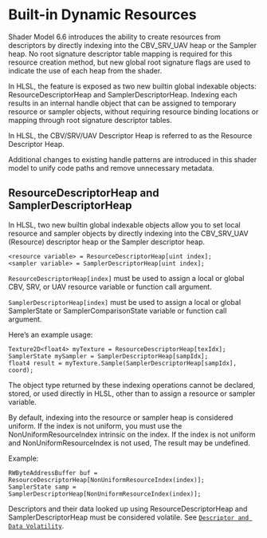 # Built-in Dynamic Resources

Shader Model 6.6 introduces the ability to create resources from descriptors by directly indexing into the CBV_SRV_UAV heap or the Sampler heap. No root signature descriptor table mapping is required for this resource creation method, but new global root signature flags are used to indicate the use of each heap from the shader.

In HLSL, the feature is exposed as two new builtin global indexable objects: ResourceDescriptorHeap and SamplerDescriptorHeap. Indexing each results in an internal handle object that can be assigned to temporary resource or sampler objects, without requiring resource binding locations or mapping through root signature descriptor tables.

In HLSL, the CBV/SRV/UAV Descriptor Heap is referred to as the Resource Descriptor Heap.

Additional changes to existing handle patterns are introduced in this shader model to unify code paths and remove unnecessary metadata.

## ResourceDescriptorHeap and SamplerDescriptorHeap

In HLSL, two new builtin global indexable objects allow you to set local resource and sampler objects by directly indexing into the CBV_SRV_UAV (Resource) descriptor heap or the Sampler descriptor heap.

```HLSL
<resource variable> = ResourceDescriptorHeap[uint index];
<sampler variable> = SamplerDescriptorHeap[uint index];
```

`ResourceDescriptorHeap[index]` must be used to assign a local or global CBV, SRV, or UAV resource variable or function call argument.

`SamplerDescriptorHeap[index]` must be used to assign a local or global SamplerState or SamplerComparisonState variable or function call argument.

Here’s an example usage:

```hlsl
Texture2D<float4> myTexture = ResourceDescriptorHeap[texIdx];
SamplerState mySampler = SamplerDescriptorHeap[sampIdx];
float4 result = myTexture.Sample(SamplerDescriptorHeap[sampIdx], coord);
```

The object type returned by these indexing operations cannot be declared, stored, or used directly in HLSL, other than to assign a resource or sampler variable.

By default, indexing into the resource or sampler heap is considered uniform. If the index is not uniform, you must use the NonUniformResourceIndex intrinsic on the index. If the index is not uniform and NonUniformResourceIndex is not used, The result may be undefined.

Example:

```HLSL
RWByteAddressBuffer buf = ResourceDescriptorHeap[NonUniformResourceIndex(index)];
SamplerState samp = SamplerDescriptorHeap[NonUniformResourceIndex(index)];
```

Descriptors and their data looked up using ResourceDescriptorHeap and SamplerDescriptorHeap must be considered volatile. See [`Descriptor and Data Volatility`](https://microsoft.github.io/DirectX-Specs/d3d/HLSL_SM_6_6_DynamicResources.html#descriptor-and-data-volatility).